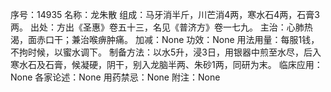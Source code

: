 序号：14935
名称：龙朱散
组成：马牙消半斤，川芒消4两，寒水石4两，石膏3两。
出处：方出《圣惠》卷五十三，名见《普济方》卷一七九。
主治：心肺热渴，面赤口干；兼治喉痹肿痛。
加减：None
功效：None
用法用量：每服1钱，不拘时候，以蜜水调下。
制备方法：以水5升，浸3日，用银器中煎至水尽，后入寒水石及石膏，候凝硬，阴干，别入龙脑半两、朱砂1两，同研为末。
临床应用：None
各家论述：None
用药禁忌：None
附注：None
